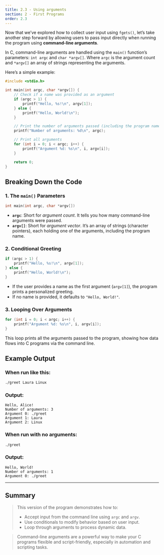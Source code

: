 ```yaml
---
title: 2.3 - Using arguments
section: 2 - First Programs
order: 2.3
---
```


Now that we’ve explored how to collect user input using `fgets()`, let’s take another step forward by allowing users to pass input directly when running the program using **command-line arguments**.

In C, command-line arguments are handled using the `main()` function’s parameters: `int argc` and `char *argv[]`. Where `argc` is the argument count and `*argv[]` an array of strings representing the arguments.

Here’s a simple example:

```c
#include <stdio.h>

int main(int argc, char *argv[]) {
    // Check if a name was provided as an argument
    if (argc > 1) {
        printf("Hello, %s!\n", argv[1]);
    } else {
        printf("Hello, World!\n");
    }

    // Print the number of arguments passed (including the program name)
    printf("Number of arguments: %d\n", argc);

    // Print all arguments
    for (int i = 0; i < argc; i++) {
        printf("Argument %d: %s\n", i, argv[i]);
    }

    return 0;
}
```

## Breaking Down the Code

### 1. **The `main()` Parameters**

```c
int main(int argc, char *argv[])
```

* **`argc`**: Short for *argument count*. It tells you how many command-line arguments were passed.
* **`argv[]`**: Short for *argument vector*. It’s an array of strings (character pointers), each holding one of the arguments, including the program name.

### 2. **Conditional Greeting**

```c
if (argc > 1) {
    printf("Hello, %s!\n", argv[1]);
} else {
    printf("Hello, World!\n");
}
```

* If the user provides a name as the first argument (`argv[1]`), the program prints a personalized greeting.
* If no name is provided, it defaults to `"Hello, World!"`.

### 3. **Looping Over Arguments**

```c
for (int i = 0; i < argc; i++) {
    printf("Argument %d: %s\n", i, argv[i]);
}
```

This loop prints all the arguments passed to the program, showing how data flows into C programs via the command line.

## Example Output

### When run like this:

```bash
./greet Laura Linux
```

### Output:

```
Hello, Alice!
Number of arguments: 3
Argument 0: ./greet
Argument 1: Laura
Argument 2: Linux
```

### When run with no arguments:

```bash
./greet
```

### Output:

```
Hello, World!
Number of arguments: 1
Argument 0: ./greet
```

---

## Summary

> This version of the program demonstrates how to:
>
> * Accept input from the command line using `argc` and `argv`.
> * Use conditionals to modify behavior based on user input.
> * Loop through arguments to process dynamic data.

> Command-line arguments are a powerful way to make your C programs flexible and script-friendly, especially in automation and scripting tasks.